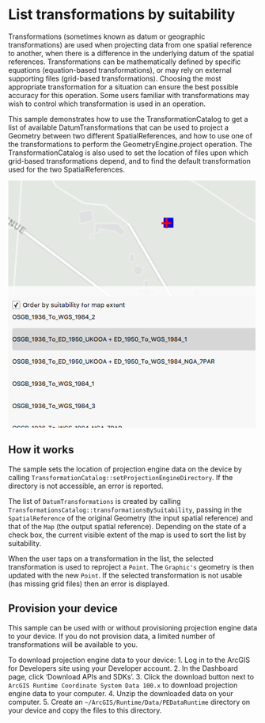 # List transformations by suitability

Transformations (sometimes known as datum or geographic transformations)
are used when projecting data from one spatial reference to another,
when there is a difference in the underlying datum of the spatial
references. Transformations can be mathematically defined by specific
equations (equation-based transformations), or may rely on external
supporting files (grid-based transformations). Choosing the most
appropriate transformation for a situation can ensure the best possible
accuracy for this operation. Some users familiar with transformations
may wish to control which transformation is used in an operation.

This sample demonstrates how to use the TransformationCatalog to get a
list of available DatumTransformations that can be used to project a
Geometry between two different SpatialReferences, and how to use one of
the transformations to perform the GeometryEngine.project operation. The
TransformationCatalog is also used to set the location of files upon
which grid-based transformations depend, and to find the default
transformation used for the two SpatialReferences.

![](screenshot.png)

## How it works

The sample sets the location of projection engine data on the device by
calling `TransformationCatalog::setProjectionEngineDirectory`. If the
directory is not accessible, an error is reported.

The list of `DatumTransformations` is created by calling
`TransformationsCatalog::transformationsBySuitability`, passing in the
`SpatialReference` of the original Geometry (the input spatial
reference) and that of the `Map` (the output spatial reference).
Depending on the state of a check box, the current visible extent of the
map is used to sort the list by suitability.

When the user taps on a transformation in the list, the selected
transformation is used to reproject a `Point`. The `Graphic's` geometry
is then updated with the new `Point`. If the selected transformation is
not usable (has missing grid files) then an error is displayed.

## Provision your device

This sample can be used with or without provisioning projection engine
data to your device. If you do not provision data, a limited number of
transformations will be available to you.

To download projection engine data to your device: 1. Log in to the
ArcGIS for Developers site using your Developer account. 2. In the
Dashboard page, click ‘Download APIs and SDKs’. 3. Click the download
button next to `ArcGIS Runtime Coordinate System Data 100.x` to download
projection engine data to your computer. 4. Unzip the downloaded data on
your computer. 5. Create an `~/ArcGIS/Runtime/Data/PEDataRuntime`
directory on your device and copy the files to this directory.
